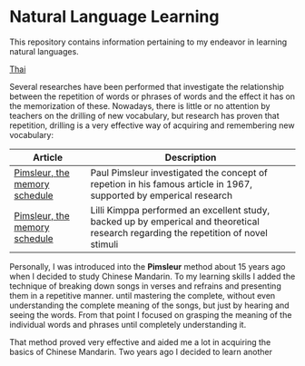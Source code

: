 # Natural Language Learning

This repository contains information pertaining to my endeavor in learning natural languages.

[Thai](thai/README.md)

Several researches have been performed that investigate the relationship between the repetition of words or phrases of words and the effect it has on the memorization of these. Nowadays, there is little or no attention by teachers on the drilling of new vocabulary, but research has proven that repetition, drilling is a very effective way of acquiring and remembering new vocabulary:

|Article| Description |
|--|--|
| [Pimsleur, the memory schedule](https://github.com/evowilliamson/natural-language-learning/blob/master/resources/Pimsleur_memory_schedule.pdf) | Paul Pimsleur investigated the concept of repetion in his famous article in 1967, supported by emperical research |
| [Pimsleur, the memory schedule](https://github.com/evowilliamson/natural-language-learning/blob/master/resources/Lilli%20Kimppa_learning_repetition.pdf) | Lilli Kimppa performed an excellent study, backed up by emperical and theoretical research regarding the repetition of novel stimuli |

Personally, I was introduced into the **Pimsleur** method about 15 years ago when I decided to study Chinese Mandarin. To my learning skills I added the technique of breaking down songs in verses and refrains and presenting them in a repetitive manner. until mastering the complete, without even understanding the complete meaning of the songs, but just by hearing and seeing the words. From that point I focused on grasping the meaning of the individual words and phrases until completely understanding it.

That method proved very effective and aided me a lot in acquiring the basics of Chinese Mandarin. Two years ago I decided to learn another 







<!--stackedit_data:
eyJoaXN0b3J5IjpbMTI1MTMwNzQzNSwtMTAyNzUzNjkyMSwtMT
kwODkwNDI1MCwxODgyODMyMTM4XX0=
-->